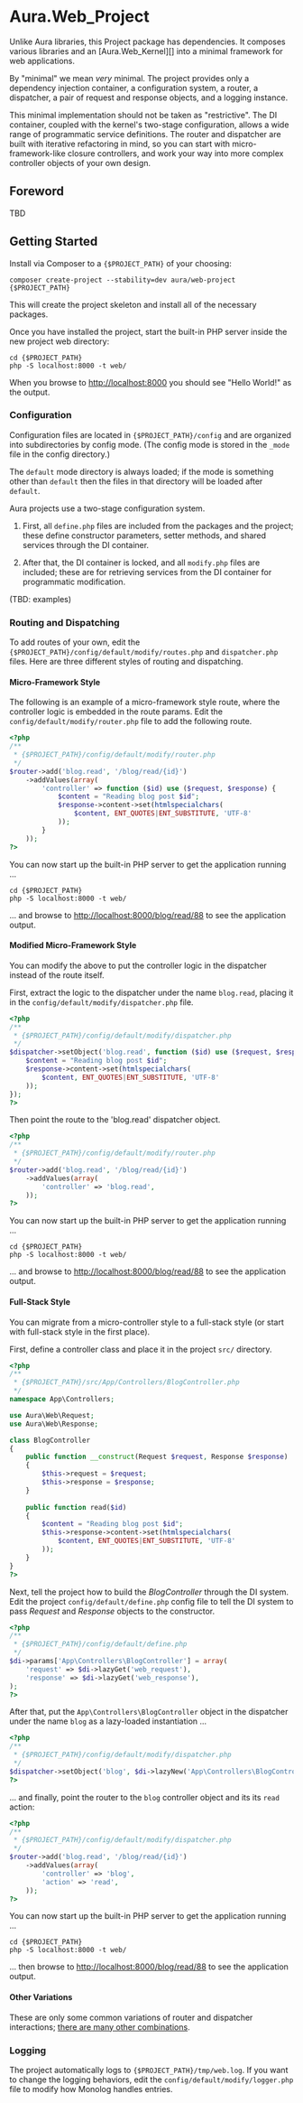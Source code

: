 # Aura.Web_Project

Unlike Aura libraries, this Project package has dependencies. It composes
various libraries and an [Aura.Web_Kernel][] into a minimal framework for
web applications.

By "minimal" we mean *very* minimal. The project provides only a dependency
injection container, a configuration system, a router, a dispatcher, a pair of
request and response objects, and a logging instance.

This minimal implementation should not be taken as "restrictive". The DI
container, coupled with the kernel's two-stage configuration, allows a wide
range of programmatic service definitions. The router and dispatcher are built
with iterative refactoring in mind, so you can start with micro-framework-like
closure controllers, and work your way into more complex controller objects of
your own design.

## Foreword

TBD

## Getting Started

Install via Composer to a `{$PROJECT_PATH}` of your choosing:

    composer create-project --stability=dev aura/web-project {$PROJECT_PATH}
    
This will create the project skeleton and install all of the necessary
packages.

Once you have installed the project, start the built-in PHP server inside the
new project web directory:

    cd {$PROJECT_PATH}
    php -S localhost:8000 -t web/

When you browse to <http://localhost:8000> you should see "Hello World!" as
the output.

### Configuration

Configuration files are located in `{$PROJECT_PATH}/config` and are organized
into subdirectories by config mode. (The config mode is stored in the `_mode`
file in the config directory.)

The `default` mode directory is always loaded; if the mode is something other
than `default` then the files in that directory will be loaded after `default`.

Aura projects use a two-stage configuration system.

1. First, all `define.php` files are included from the packages and the
project; these define constructor parameters, setter methods, and shared
services through the DI container.

2. After that, the DI container is locked, and all `modify.php` files are
included; these are for retrieving services from the DI container for
programmatic modification.

(TBD: examples)

### Routing and Dispatching

To add routes of your own, edit the
`{$PROJECT_PATH}/config/default/modify/routes.php` and `dispatcher.php` files.
Here are three different styles of routing and dispatching.

#### Micro-Framework Style

The following is an example of a micro-framework style route, where the
controller logic is embedded in the route params. Edit the
`config/default/modify/router.php` file to add the following route.

```php
<?php
/**
 * {$PROJECT_PATH}/config/default/modify/router.php
 */
$router->add('blog.read', '/blog/read/{id}')
    ->addValues(array(
        'controller' => function ($id) use ($request, $response) {
            $content = "Reading blog post $id";
            $response->content->set(htmlspecialchars(
                $content, ENT_QUOTES|ENT_SUBSTITUTE, 'UTF-8'
            ));
        }
    ));
?>
```

You can now start up the built-in PHP server to get the application
running ...

    cd {$PROJECT_PATH}
    php -S localhost:8000 -t web/

... and browse to <http://localhost:8000/blog/read/88> to see the application
output.


#### Modified Micro-Framework Style

You can modify the above to put the controller logic in the dispatcher instead
of the route itself.

First, extract the logic to the dispatcher under the name `blog.read`, placing
it in the `config/default/modify/dispatcher.php` file.

```php
<?php
/**
 * {$PROJECT_PATH}/config/default/modify/dispatcher.php
 */
$dispatcher->setObject('blog.read', function ($id) use ($request, $response) {
    $content = "Reading blog post $id";
    $response->content->set(htmlspecialchars(
        $content, ENT_QUOTES|ENT_SUBSTITUTE, 'UTF-8'
    ));
});
?>
```

Then point the route to the 'blog.read' dispatcher object.

```php
<?php
/**
 * {$PROJECT_PATH}/config/default/modify/router.php
 */
$router->add('blog.read', '/blog/read/{id}')
    ->addValues(array(
        'controller' => 'blog.read',
    ));
?>
```

You can now start up the built-in PHP server to get the application
running ...

    cd {$PROJECT_PATH}
    php -S localhost:8000 -t web/

... and browse to <http://localhost:8000/blog/read/88> to see the application
output.


#### Full-Stack Style

You can migrate from a micro-controller style to a full-stack style (or start
with full-stack style in the first place).

First, define a controller class and place it in the project `src/` directory.

```php
<?php
/**
 * {$PROJECT_PATH}/src/App/Controllers/BlogController.php
 */
namespace App\Controllers;

use Aura\Web\Request;
use Aura\Web\Response;

class BlogController
{
    public function __construct(Request $request, Response $response)
    {
        $this->request = $request;
        $this->response = $response;
    }
    
    public function read($id)
    {
        $content = "Reading blog post $id";
        $this->response->content->set(htmlspecialchars(
            $content, ENT_QUOTES|ENT_SUBSTITUTE, 'UTF-8'
        ));
    }
}
?>
```

Next, tell the project how to build the _BlogController_ through the DI
system. Edit the project `config/default/define.php` config file to tell the
DI system to pass _Request_ and _Response_ objects to the constructor.

```php
<?php
/**
 * {$PROJECT_PATH}/config/default/define.php
 */
$di->params['App\Controllers\BlogController'] = array(
    'request' => $di->lazyGet('web_request'),
    'response' => $di->lazyGet('web_response'),
);
?>
```

After that, put the `App\Controllers\BlogController` object in the dispatcher
under the name `blog` as a lazy-loaded instantiation ...

```php
<?php
/**
 * {$PROJECT_PATH}/config/default/modify/dispatcher.php
 */
$dispatcher->setObject('blog', $di->lazyNew('App\Controllers\BlogController'));
?>
```

... and finally, point the router to the `blog` controller object and its
its `read` action:

```php
<?php
/**
 * {$PROJECT_PATH}/config/default/modify/dispatcher.php
 */
$router->add('blog.read', '/blog/read/{id}')
    ->addValues(array(
        'controller' => 'blog',
        'action' => 'read',
    ));
?>
```

You can now start up the built-in PHP server to get the application
running ...

    cd {$PROJECT_PATH}
    php -S localhost:8000 -t web/

... then browse to <http://localhost:8000/blog/read/88> to see the application
output.

#### Other Variations

These are only some common variations of router and dispatcher interactions;
[there are many other combinations][].

[there are many other combinations]: https://github.com/auraphp/Aura.Dispatcher/tree/develop-2#refactoring-to-architecture-changes

### Logging

The project automatically logs to `{$PROJECT_PATH}/tmp/web.log`. If you want
to change the logging behaviors, edit the `config/default/modify/logger.php`
file to modify how Monolog handles entries.
